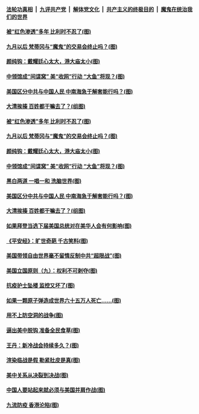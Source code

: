 

####  [法轮功真相](../../../../basic/blob/master/README.md?t=08011831) &nbsp;|&nbsp; [九评共产党](../../../../9ping.md/blob/master/README.md?t=08011831) &nbsp;|&nbsp; [解体党文化](../../../../jtdwh.md/blob/master/README.md?t=08011831)  &nbsp;|&nbsp; [共产主义的终极目的](../../../../gczydzjmd.md/blob/master/README.md?t=08011831) &nbsp;|&nbsp; [魔鬼在统治我们的世界](../../../../mgztzwmdsj.md/blob/master/README.md?t=08011831) 

#### [被“红色渗透”多年 比利时不忍了(图)](../pages/p4/941505.md?t=08011831) 

#### [九月以后 梵蒂冈与“魔鬼”的交易会终止吗？(图)](../pages/p4/941486.md?t=08011831) 

#### [颜纯钩：戴耀廷心太大，港大庙太小(图)](../pages/p4/941489.md?t=08011831) 

#### [中领馆成“间谍窝” 美“收网”行动 “大鱼”将现？(图)](../pages/p4/941484.md?t=08011831) 

#### [美国区分中共与中国人民 中南海急于解套能行吗？(图)](../pages/p4/941483.md?t=08011831) 

#### [大清挨揍 百姓都干嘛去了？(组图)](../pages/p4/941394.md?t=08011831) 

#### [被“红色渗透”多年 比利时不忍了(图)](../pages/p4/941505.md?t=08011831) 

#### [九月以后 梵蒂冈与“魔鬼”的交易会终止吗？(图)](../pages/p4/941486.md?t=08011831) 

#### [颜纯钩：戴耀廷心太大，港大庙太小(图)](../pages/p4/941489.md?t=08011831) 

#### [中领馆成“间谍窝” 美“收网”行动 “大鱼”将现？(图)](../pages/p4/941484.md?t=08011831) 

#### [黑白两道 一唱一和 洗脑世界(图)](../pages/p4/941487.md?t=08011831) 

#### [美国区分中共与中国人民 中南海急于解套能行吗？(图)](../pages/p4/941483.md?t=08011831) 

#### [大清挨揍 百姓都干嘛去了？(组图)](../pages/p4/941394.md?t=08011831) 

#### [如果拜登当选下届美国总统对在美华人会有何影响(图)](../pages/p4/941391.md?t=08011831) 

#### [《平安经》：旷世奇葩 千古笑料(图)](../pages/p4/941377.md?t=08011831) 

#### [美国带领自由世界毫不留情反制中共“超限战”(图)](../pages/p4/941376.md?t=08011831) 

#### [美国立国原则（九）：权利不可剥夺(图)](../pages/p4/941373.md?t=08011831) 

#### [抗疫护士坠楼 监控又坏了(图)](../pages/p4/941384.md?t=08011831) 

#### [如果一颗原子弹造成世界六十五万人死亡……(图)](../pages/p4/941374.md?t=08011831) 

#### [用不上防空洞的战争(图)](../pages/p4/941324.md?t=08011831) 

#### [逼出美中脱钩 准备全民食草(图)](../pages/p4/941307.md?t=08011831) 

#### [王丹：新冷战会持续多久？(图)](../pages/p4/941306.md?t=08011831) 

#### [渲染临战是假 勒紧肚皮是真(图)](../pages/p4/941302.md?t=08011831) 

#### [美中关系从决裂到决战(图)](../pages/p4/941294.md?t=08011831) 

#### [中国人要站起来就必须与美国并肩作战(图)](../pages/p4/941289.md?t=08011831) 

#### [九流防疫 香港沦陷(图)](../pages/p4/941211.md?t=08011831) 

